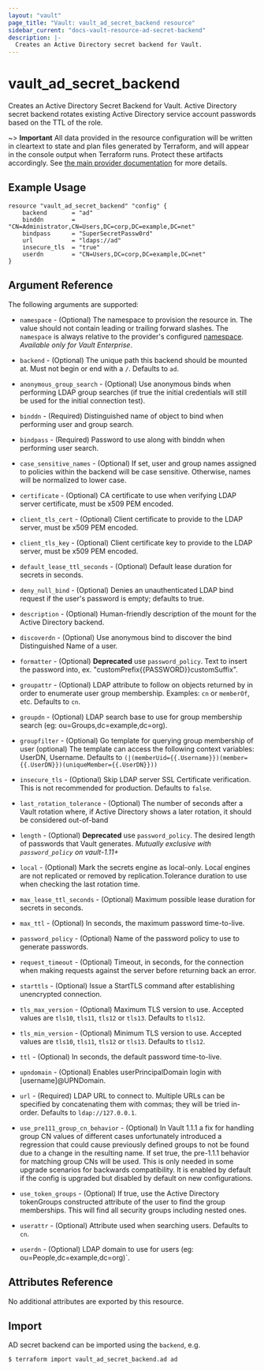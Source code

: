 ```yaml
---
layout: "vault"
page_title: "Vault: vault_ad_secret_backend resource"
sidebar_current: "docs-vault-resource-ad-secret-backend"
description: |-
  Creates an Active Directory secret backend for Vault.
---
```


# vault\_ad\_secret\_backend

Creates an Active Directory Secret Backend for Vault. Active Directory secret backend
rotates existing Active Directory service account passwords based on the TTL of the role.

~> **Important** All data provided in the resource configuration will be
written in cleartext to state and plan files generated by Terraform, and
will appear in the console output when Terraform runs. Protect these
artifacts accordingly. See
[the main provider documentation](../index.html)
for more details.

## Example Usage

```hcl
resource "vault_ad_secret_backend" "config" {
    backend       = "ad"
    binddn        = "CN=Administrator,CN=Users,DC=corp,DC=example,DC=net"
    bindpass      = "SuperSecretPassw0rd"
    url           = "ldaps://ad"
    insecure_tls  = "true"
    userdn        = "CN=Users,DC=corp,DC=example,DC=net"
}
```

## Argument Reference

The following arguments are supported:

* `namespace` - (Optional) The namespace to provision the resource in.
  The value should not contain leading or trailing forward slashes.
  The `namespace` is always relative to the provider's configured [namespace](/docs/providers/vault#namespace).
   *Available only for Vault Enterprise*.

* `backend` - (Optional) The unique path this backend should be mounted at. Must
not begin or end with a `/`. Defaults to `ad`.

* `anonymous_group_search` - (Optional) Use anonymous binds when performing LDAP group searches
(if true the initial credentials will still be used for the initial connection test).

* `binddn` - (Required) Distinguished name of object to bind when performing user and group search.

* `bindpass` - (Required) Password to use along with binddn when performing user search.

* `case_sensitive_names` - (Optional)  If set, user and group names assigned to policies within the
backend will be case sensitive. Otherwise, names will be normalized to lower case.

* `certificate` - (Optional) CA certificate to use when verifying LDAP server certificate, must be
x509 PEM encoded.

* `client_tls_cert` - (Optional) Client certificate to provide to the LDAP server, must be x509 PEM encoded.

* `client_tls_key` - (Optional) Client certificate key to provide to the LDAP server, must be x509 PEM encoded.

* `default_lease_ttl_seconds` - (Optional) Default lease duration for secrets in seconds.

* `deny_null_bind` - (Optional) Denies an unauthenticated LDAP bind request if the user's password is empty;
defaults to true.

* `description` - (Optional) Human-friendly description of the mount for the Active Directory backend.

* `discoverdn` - (Optional) Use anonymous bind to discover the bind Distinguished Name of a user.

* `formatter` - (Optional)  **Deprecated** use `password_policy`. Text to insert the password into, ex. "customPrefix{{PASSWORD}}customSuffix".

* `groupattr` - (Optional) LDAP attribute to follow on objects returned by <groupfilter> in order to enumerate
user group membership. Examples: `cn` or `memberOf`, etc. Defaults to `cn`.

* `groupdn` - (Optional) LDAP search base to use for group membership search (eg: ou=Groups,dc=example,dc=org).

* `groupfilter` - (Optional) Go template for querying group membership of user (optional) The template can access
the following context variables: UserDN, Username. Defaults to `(|(memberUid={{.Username}})(member={{.UserDN}})(uniqueMember={{.UserDN}}))`

* `insecure_tls` - (Optional) Skip LDAP server SSL Certificate verification. This is not recommended for production.
Defaults to `false`.

* `last_rotation_tolerance` - (Optional) The number of seconds after a Vault rotation where, if Active Directory
shows a later rotation, it should be considered out-of-band

* `length` - (Optional) **Deprecated** use `password_policy`. The desired length of passwords that Vault generates.
  *Mutually exclusive with `password_policy` on vault-1.11+*

* `local` - (Optional) Mark the secrets engine as local-only. Local engines are not replicated or removed by
replication.Tolerance duration to use when checking the last rotation time.

* `max_lease_ttl_seconds` - (Optional) Maximum possible lease duration for secrets in seconds.

* `max_ttl` - (Optional) In seconds, the maximum password time-to-live.

* `password_policy` - (Optional) Name of the password policy to use to generate passwords.

* `request_timeout` - (Optional) Timeout, in seconds, for the connection when making requests against the server
before returning back an error.

* `starttls` - (Optional) Issue a StartTLS command after establishing unencrypted connection.

* `tls_max_version` - (Optional) Maximum TLS version to use. Accepted values are `tls10`, `tls11`,
`tls12` or `tls13`. Defaults to `tls12`.

* `tls_min_version` - (Optional)  Minimum TLS version to use. Accepted values are `tls10`, `tls11`,
`tls12` or `tls13`. Defaults to `tls12`.

* `ttl` - (Optional) In seconds, the default password time-to-live.

* `upndomain` - (Optional) Enables userPrincipalDomain login with [username]@UPNDomain.

* `url` - (Required) LDAP URL to connect to. Multiple URLs can be specified by concatenating
them with commas; they will be tried in-order. Defaults to `ldap://127.0.0.1`.

* `use_pre111_group_cn_behavior` - (Optional) In Vault 1.1.1 a fix for handling group CN values of
different cases unfortunately introduced a regression that could cause previously defined groups
to not be found due to a change in the resulting name. If set true, the pre-1.1.1 behavior for
matching group CNs will be used. This is only needed in some upgrade scenarios for backwards
compatibility. It is enabled by default if the config is upgraded but disabled by default on
new configurations.

* `use_token_groups` - (Optional) If true, use the Active Directory tokenGroups constructed attribute of the
user to find the group memberships. This will find all security groups including nested ones.

* `userattr` - (Optional) Attribute used when searching users. Defaults to `cn`.

* `userdn` - (Optional) LDAP domain to use for users (eg: ou=People,dc=example,dc=org)`.

## Attributes Reference

No additional attributes are exported by this resource.

## Import

AD secret backend can be imported using the `backend`, e.g.

```
$ terraform import vault_ad_secret_backend.ad ad
```

